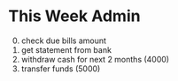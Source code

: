 # This Week Admin

0. check due bills amount
1. get statement from bank
2. withdraw cash for next 2 months (4000)
3. transfer funds (5000)

